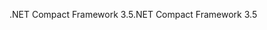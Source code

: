 <span data-ttu-id="c6b25-101">.NET Compact Framework 3.5</span><span class="sxs-lookup"><span data-stu-id="c6b25-101">.NET Compact Framework 3.5</span></span>